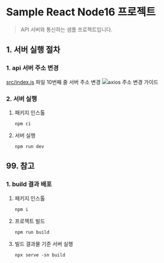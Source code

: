 # Sample React Node16 프로젝트
> API 서버와 통신하는 샘플 프로젝트입니다.

## 1. 서버 실행 절차
### 1. api 서버 주소 변경
[src/index.js](src/index.js) 파일 10번째 줄 서버 주소 변경
![axios 주소 변경 가이드](https://github.com/idean3885/sample-react/assets/43669379/7557de69-392e-4cb2-a0b4-696db3945770)

### 2. 서버 실행
1. 패키지 인스톨
   ```
   npm ci
   ```
2. 서버 실행
   ```
   npm run dev
   ```

## 99. 참고
### 1. build 결과 배포
1. 패키지 인스톨
   ```
   npm i
   ```
2. 프로젝트 빌드
   ```
   npm run build
   ```
3. 빌드 결과물 기준 서버 실행
   ```
   npx serve -sn build
   ```


